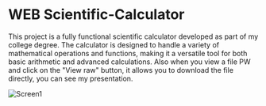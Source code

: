 # WEB Scientific-Calculator
This project is a fully functional scientific calculator developed as part of my college degree. The calculator is designed to handle a variety of mathematical operations and functions, making it a versatile tool for both basic arithmetic and advanced calculations. Also when you view a file PW and click on the "View raw" button, it allows you to download the file directly, you can see my presentation.

![Screen1](https://github.com/user-attachments/assets/fa646737-9c51-4af2-9163-0c937cc77da5)
